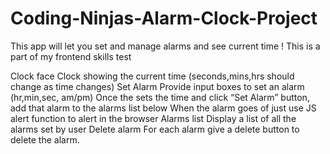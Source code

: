 # Coding-Ninjas-Alarm-Clock-Project
This app will let you set and manage alarms and see current time ! This is a part of my frontend skills test

Clock face Clock showing the current time (seconds,mins,hrs should change as time changes)  Set Alarm Provide input boxes to set an alarm (hr,min,sec, am/pm) Once the sets the time and click “Set Alarm” button, add that alarm to the alarms list below When the alarm goes of just use JS alert function to alert in the browser  Alarms list Display a list of all the alarms set by user Delete alarm For each alarm give a delete button to delete the alarm.
